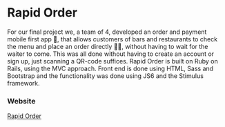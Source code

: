 # Rapid Order

For our final project we, a team of 4, developed an order and payment mobile first app 📱, that allows customers of bars and restaurants to check the menu and place an order directly 🍻🍝, without having to wait for the waiter to come. This was all done without having to create an account or sign up, just scanning a QR-code suffices. Rapid Order is built on Ruby on Rails, using the MVC approach. Front end is done using HTML, Sass and Bootstrap and the functionality was done using JS6 and the Stimulus framework.

### Website
<a href="www.rapidorder.org" target:_blank>Rapid Order</a>
